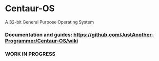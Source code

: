 # Centaur-OS
A 32-bit General Purpose Operating System

### Documentation and guides: https://github.com/JustAnother-Programmer/Centaur-OS/wiki

### WORK IN PROGRESS
